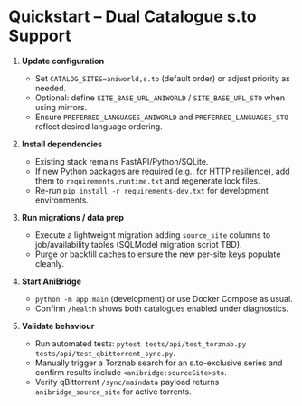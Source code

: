 # Quickstart – Dual Catalogue s.to Support

1. **Update configuration**
   - Set `CATALOG_SITES=aniworld,s.to` (default order) or adjust priority as needed.
   - Optional: define `SITE_BASE_URL_ANIWORLD` / `SITE_BASE_URL_STO` when using mirrors.
   - Ensure `PREFERRED_LANGUAGES_ANIWORLD` and `PREFERRED_LANGUAGES_STO` reflect desired language ordering.

2. **Install dependencies**
   - Existing stack remains FastAPI/Python/SQLite.
   - If new Python packages are required (e.g., for HTTP resilience), add them to `requirements.runtime.txt` and regenerate lock files.
   - Re-run `pip install -r requirements-dev.txt` for development environments.

3. **Run migrations / data prep**
   - Execute a lightweight migration adding `source_site` columns to job/availability tables (SQLModel migration script TBD).
   - Purge or backfill caches to ensure the new per-site keys populate cleanly.

4. **Start AniBridge**
   - `python -m app.main` (development) or use Docker Compose as usual.
   - Confirm `/health` shows both catalogues enabled under diagnostics.

5. **Validate behaviour**
   - Run automated tests: `pytest tests/api/test_torznab.py tests/api/test_qbittorrent_sync.py`.
   - Manually trigger a Torznab search for an s.to-exclusive series and confirm results include `<anibridge:sourceSite>sto`.
   - Verify qBittorrent `/sync/maindata` payload returns `anibridge_source_site` for active torrents.
